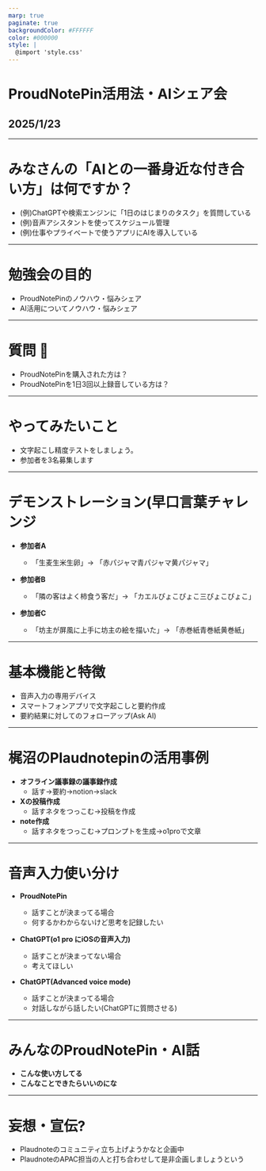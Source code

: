 ```yaml
---
marp: true
paginate: true
backgroundColor: #FFFFFF
color: #000000
style: |
  @import 'style.css'
---
```

<!-- _backgroundImage: url('images/cover-public.png') -->
<!-- _class: title -->

# ProudNotePin活用法・AIシェア会

## 2025/1/23

---

<!-- _backgroundImage: url('images/background-public.png') -->
# みなさんの「AIとの一番身近な付き合い方」は何ですか？
- (例)ChatGPTや検索エンジンに「1日のはじまりのタスク」を質問している  
- (例)音声アシスタントを使ってスケジュール管理  
- (例)仕事やプライベートで使うアプリにAIを導入している

---
<!-- _backgroundImage: url('images/background-public.png') -->
# 勉強会の目的

- ProudNotePinのノウハウ・悩みシェア
- AI活用についてノウハウ・悩みシェア

---

<!-- _backgroundImage: url('images/background-public.png') -->
# 質問 🤚

- ProudNotePinを購入された方は？
- ProudNotePinを1日3回以上録音している方は？

---

<!-- _backgroundImage: url('images/background-public.png') -->
# やってみたいこと

- 文字起こし精度テストをしましょう。
- 参加者を3名募集します

---

<!-- _backgroundImage: url('images/background-public.png') -->
# デモンストレーション(早口言葉チャレンジ

- **参加者A**
  - 「生麦生米生卵」→ 「赤パジャマ青パジャマ黄パジャマ」

- **参加者B**
  - 「隣の客はよく柿食う客だ」→ 「カエルぴょこぴょこ三ぴょこぴょこ」

- **参加者C**
  - 「坊主が屏風に上手に坊主の絵を描いた」→ 「赤巻紙青巻紙黄巻紙」

---


<!-- _backgroundImage: url('images/background-public.png') -->
# 基本機能と特徴
- 音声入力の専用デバイス
- スマートフォンアプリで文字起こしと要約作成
- 要約結果に対してのフォローアップ(Ask AI)

---

<!-- _backgroundImage: url('images/background-public.png') -->
# 梶沼のPlaudnotepinの活用事例

- **オフライン議事録の議事録作成**
  - 話す→要約→notion→slack
- **Xの投稿作成**
  - 話すネタをつっこむ→投稿を作成
- **note作成**
  - 話すネタをつっこむ→プロンプトを生成→o1proで文章

---

<!-- _backgroundImage: url('images/background-public.png') -->
# 音声入力使い分け

- **ProudNotePin**
  - 話すことが決まってる場合
  - 何するかわからないけど思考を記録したい

- **ChatGPT(o1 pro にiOSの音声入力)**
  - 話すことが決まってない場合
  - 考えてほしい

- **ChatGPT(Advanced voice mode)**
  - 話すことが決まってる場合
  - 対話しながら話したい(ChatGPTに質問させる)

---

<!-- _backgroundImage: url('images/background-public.png') -->
# みんなのProudNotePin・AI話

- **こんな使い方してる**
- **こんなことできたらいいのにな**

---
<!-- _backgroundImage: url('images/background-public.png') -->

# 妄想・宣伝?
- Plaudnoteのコミュニティ立ち上げようかなと企画中
- PlaudnoteのAPAC担当の人と打ち合わせして是非企画しましょうという

